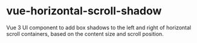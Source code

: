 # vue-horizontal-scroll-shadow
Vue 3 UI component to add box shadows to the left and right of horizontal scroll containers, based on the content size and scroll position.
